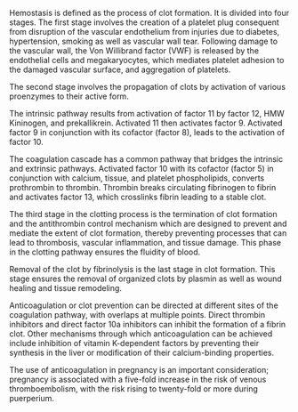 Hemostasis is defined as the process of clot formation. It is divided into four stages. The first stage involves the creation of a platelet plug consequent from disruption of the vascular endothelium from injuries due to diabetes, hypertension, smoking as well as vascular wall tear. Following damage to the vascular wall, the Von Willibrand factor (VWF) is released by the endothelial cells and megakaryocytes, which mediates platelet adhesion to the damaged vascular surface, and aggregation of platelets.

The second stage involves the propagation of clots by activation of various proenzymes to their active form.

The intrinsic pathway results from activation of factor 11 by factor 12, HMW Kininogen, and prekallikrein. Activated 11 then activates factor 9. Activated factor 9 in conjunction with its cofactor (factor 8), leads to the activation of factor 10.

The coagulation cascade has a common pathway that bridges the intrinsic and extrinsic pathways. Activated factor 10 with its cofactor (factor 5) in conjunction with calcium, tissue, and platelet phospholipids, converts prothrombin to thrombin. Thrombin breaks circulating fibrinogen to fibrin and activates factor 13, which crosslinks fibrin leading to a stable clot.

The third stage in the clotting process is the termination of clot formation and the antithrombin control mechanism which are designed to prevent and mediate the extent of clot formation, thereby preventing processes that can lead to thrombosis, vascular inflammation, and tissue damage. This phase in the clotting pathway ensures the fluidity of blood.

Removal of the clot by fibrinolysis is the last stage in clot formation. This stage ensures the removal of organized clots by plasmin as well as wound healing and tissue remodeling.

Anticoagulation or clot prevention can be directed at different sites of the coagulation pathway, with overlaps at multiple points. Direct thrombin inhibitors and direct factor 10a inhibitors can inhibit the formation of a fibrin clot. Other mechanisms through which anticoagulation can be achieved include inhibition of vitamin K-dependent factors by preventing their synthesis in the liver or modification of their calcium-binding properties.

The use of anticoagulation in pregnancy is an important consideration; pregnancy is associated with a five-fold increase in the risk of venous thromboembolism, with the risk rising to twenty-fold or more during puerperium.